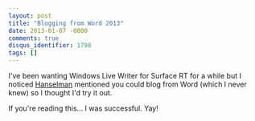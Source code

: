 ```yaml
---
layout: post
title: "Blogging from Word 2013"
date: 2013-01-07 -0800
comments: true
disqus_identifier: 1798
tags: []
---
```

I've been wanting Windows Live Writer for Surface RT for a while but I
noticed [Hanselman](http://www.hanselman.com) mentioned you could blog
from Word (which I never knew) so I thought I'd try it out.

If you're reading this... I was successful. Yay!
